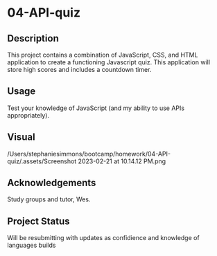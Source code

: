 # 04-API-quiz

## Description
This project contains a combination of JavaScript, CSS, and HTML application to create a functioning Javascript quiz.  This application will store high scores and includes a countdown timer.

## Usage
Test your knowledge of JavaScript (and my ability to use APIs appropriately).

## Visual
/Users/stephaniesimmons/bootcamp/homework/04-API-quiz/.assets/Screenshot 2023-02-21 at 10.14.12 PM.png

## Acknowledgements
Study groups and tutor, Wes. 

## Project Status
Will be resubmitting with updates as confidience and knowledge of languages builds
